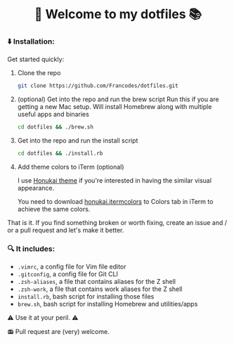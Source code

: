 <p align="center">
  <h1 align="center">👋 Welcome to my dotfiles 📚</h1>
</p>

### :arrow_down: Installation:

Get started quickly:

1. Clone the repo

   ```bash
   git clone https://github.com/Francodes/dotfiles.git
   ```

2. (optional) Get into the repo and run the brew script
Run this if you are getting a new Mac setup. Will install Homebrew along with multiple useful apps and binaries

   ```bash
   cd dotfiles && ./brew.sh
   ```

3. Get into the repo and run the install script

   ```bash
   cd dotfiles && ./install.rb
   ```

4. Add theme colors to iTerm (optional)

   I use [Honukai theme](https://github.com/oskarkrawczyk/honukai-iterm-zsh) if
   you're interested in having the similar visual appearance.

   You need to download [honukai.itermcolors](https://raw.githubusercontent.com/oskarkrawczyk/honukai-iterm/master/honukai.itermcolors)
   to Colors tab in iTerm to achieve the same colors.

That is it. If you find something broken or worth fixing, create an issue and /
or a pull request and let's make it better.

### :mag: It includes:

 - `.vimrc`, a config file for Vim file editor
 - `.gitconfig`, a config file for Git CLI
 - `.zsh-aliases`, a file that contains aliases for the Z shell
 - `.zsh-work`, a file that contains work aliases for the Z shell
 - `install.rb`, bash script for installing those files
 - `brew.sh`, bash script for installing Homebrew and utilities/apps

:warning: Use it at your peril. :warning:

:radio: Pull request are (very) welcome.
